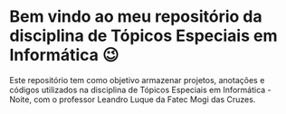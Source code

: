# Bem vindo ao meu repositório da disciplina de Tópicos Especiais em Informática 😉
Este repositório tem como objetivo armazenar projetos, anotações e códigos utilizados na disciplina de Tópicos Especiais em Informática - Noite, com o professor Leandro Luque da Fatec Mogi das Cruzes.
